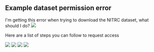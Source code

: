 ## Example dataset permission error

I'm getting this error when trying to download the NITRC dataset, what should I do?
![](https://user-images.githubusercontent.com/22478219/45544974-28066100-b819-11e8-86ff-b2342c8917e5.png)

Here are a list of steps you can follow to request access

![](https://user-images.githubusercontent.com/12662110/45588087-08387100-b8dd-11e8-8658-d3c15c6dc92f.PNG)
![](https://user-images.githubusercontent.com/12662110/45588088-0cfd2500-b8dd-11e8-8e46-8d7439ca55f2.PNG)
![](https://user-images.githubusercontent.com/12662110/45588089-0ff81580-b8dd-11e8-89d4-269cd56ea24b.PNG)
![](https://user-images.githubusercontent.com/12662110/45588090-138b9c80-b8dd-11e8-9f19-6f44e29e513f.PNG)